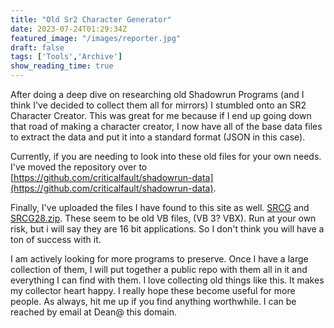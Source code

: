 ```yaml
---
title: "Old Sr2 Character Generator"
date: 2023-07-24T01:29:34Z
featured_image: "/images/reporter.jpg"
draft: false
tags: ['Tools','Archive']
show_reading_time: true
---
```


After doing a deep dive on researching old Shadowrun Programs (and I think I've decided to collect them all for mirrors) I stumbled onto an SR2 Character Creator. This was great for me because if I end up going down that road of making a character creator, I now have all of the base data files to extract the data and put it into a standard format (JSON in this case). 

Currently, if you are needing to look into these old files for your own needs. I've moved the repository over to [https://github.com/criticalfault/shadowrun-data](https://github.com/criticalfault/shadowrun-data). 

Finally, I've uploaded the files I have found to this site as well. [SRCG](/files/srcg.zip) and [SRCG28.zip](/files/srcg28a.zip). These seem to be old VB files, (VB 3? VBX). Run at your own risk, but i will say they are 16 bit applications. So I don't think you will have a ton of success with it. 

I am actively looking for more programs to preserve. Once I have a large collection of them, I will put together a public repo with them all in it and everything I can find with them. I love collecting old things like this. It makes my collector heart happy. I really hope these become useful for more people. As always, hit me up if you find anything worthwhile. I can be reached by email at Dean@ this domain. 